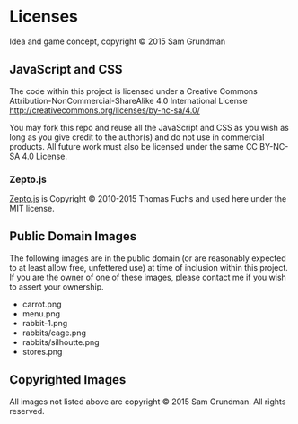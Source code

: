 # Licenses

Idea and game concept, copyright © 2015 Sam Grundman

## JavaScript and CSS

The code within this project is licensed under a Creative Commons Attribution-NonCommercial-ShareAlike 4.0 International License
http://creativecommons.org/licenses/by-nc-sa/4.0/

You may fork this repo and reuse all the JavaScript and CSS as you wish as long as you give credit to the author(s)
and do not use in commercial products. All future work must also be licensed under the same CC BY-NC-SA 4.0 License.

### Zepto.js

[Zepto.js](http://zeptojs.com) is Copyright &copy; 2010-2015 Thomas Fuchs and used here under the MIT license.

## Public Domain Images

The following images are in the public domain (or are reasonably expected to at least allow free, unfettered use)
at time of inclusion within this project. If you are the owner of one of these images, please contact me if you wish
to assert your ownership.

* carrot.png
* menu.png
* rabbit-1.png
* rabbits/cage.png
* rabbits/silhoutte.png
* stores.png

## Copyrighted Images

All images not listed above are copyright © 2015 Sam Grundman. All rights reserved.
